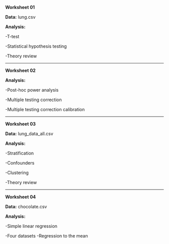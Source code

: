 **Worksheet 01**

**Data:** lung.csv

**Analysis:** 

-T-test

-Statistical hypothesis testing 

-Theory review 

---------------------------------------------------------------------

**Worksheet 02**

**Analysis:** 

-Post-hoc power analysis

-Multiple testing correction

-Multiple testing correction calibration

---------------------------------------------------------------------

**Worksheet 03**

**Data:** lung_data_all.csv

**Analysis:** 

-Stratification 

-Confounders

-Clustering

-Theory review

---------------------------------------------------------------------

**Worksheet 04**

**Data:** chocolate.csv

**Analysis:** 

-Simple linear regression

-Four datasets
-Regression to the mean
